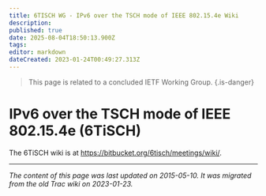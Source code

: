 ```yaml
---
title: 6TISCH WG - IPv6 over the TSCH mode of IEEE 802.15.4e Wiki
description: 
published: true
date: 2025-08-04T18:50:13.900Z
tags: 
editor: markdown
dateCreated: 2023-01-24T00:49:27.313Z
---
```


> This page is related to a concluded IETF Working Group.
{.is-danger}

# IPv6 over the TSCH mode of IEEE 802.15.4e (6TiSCH) 
The 6TiSCH wiki is at https://bitbucket.org/6tisch/meetings/wiki/.
&nbsp;
&nbsp;
&nbsp;

---

*The content of this page was last updated on 2015-05-10. It was migrated from the old Trac wiki on 2023-01-23.*